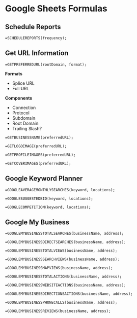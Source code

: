 # Google Sheets Formulas

## Schedule Reports

```=SCHEDULEREPORTS(frequency);```

## Get URL Information

```=GETPREFERREDURL(rootDomain, format);```

**Formats**

* Splice URL
* Full URL

**Components**

* Connection
* Protocol
* Subdomain
* Root Domain
* Trailing Slash?

```=GETBUSINESSNAME(preferredURL);```

```=GETLOGOIMAGE(preferredURL);```

```=GETPROFILEIMAGES(preferredURL);```

```=GETCOVERIMAGES(preferredURL);```

## Google Keyword Planner

```=GOOGLEAVERAGEMONTHLYSEARCHES(keyword, locations);```

```=GOOGLESUGGESTEDBID(keyword, locations);```

```=GOOGLECOMPETITION(keyword, locations);```

## Google My Business

```=GOOGLEMYBUSINESSTOTALSEARCHES(businessName, address);```

```=GOOGLEMYBUSINESSDIRECTSEARCHES(businessName, address);```

```=GOOGLEMYBUSINESSTOTALVIEWS(businessName, address);```

```=GOOGLEMYBUSINESSSEARCHVIEWS(businessName, address);```

```=GOOGLEMYBUSINESSMAPVIEWS(businessName, address);```

```=GOOGLEMYBUSINESSTOTALACTIONS(businessName, address);```

```=GOOGLEMYBUSINESSWEBSITEACTIONS(businessName, address);```

```=GOOGLEMYBUSINESSDIRECTIONSACTIONS(businessName, address);```

```=GOOGLEMYBUSINESSPHONECALLS(businessName, address);```

```=GOOGLEMYBUSINESSREVIEWS(businessName, address);```
